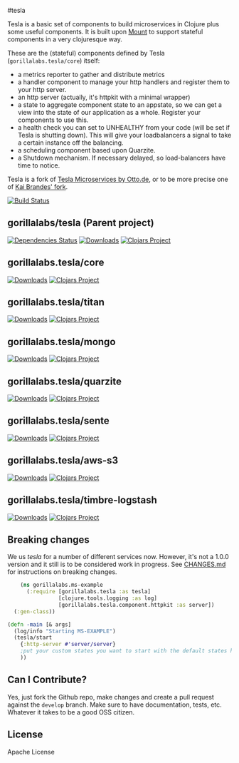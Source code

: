 #tesla

Tesla is a basic set of components to build microservices in Clojure plus some useful components.
It is built upon [Mount](https://github.com/tolitius/mount) to support stateful components in a
very clojuresque way.


These are the (stateful) components defined by Tesla (```gorillalabs.tesla/core```) itself:

  * a metrics reporter to gather and distribute metrics
  * a handler component to manage your http handlers and register them to your http server.
  * an http server (actually, it's httpkit with a minimal wrapper)
  * a state to aggregate component state to an appstate, so we can get a view into the state of our application as a whole. Register your components to use this.
  * a health check you can set to UNHEALTHY from your code (will be set if Tesla is shutting down). This will give your loadbalancers a signal to take a certain instance off the balancing.
  * a scheduling component based upon Quarzite.
  * a Shutdown mechanism. If necessary delayed, so load-balancers have time to notice.

Tesla is a fork of [Tesla Microservices by Otto.de](https://github.com/otto-de/tesla-microservice), or to be more precise one of [Kai Brandes' fork](https://github.com/kaibra/mount-ms).

[![Build Status](https://travis-ci.org/gorillalabs/tesla.svg)](https://travis-ci.org/gorillalabs/tesla)

## gorillalabs/tesla (Parent project)
[![Dependencies Status](http://jarkeeper.com/gorillalabs/tesla/status.svg)](http://jarkeeper.com/gorillalabs.tesla/core)
[![Downloads](https://jarkeeper.com/gorillalabs/tesla/downloads.svg)](https://jarkeeper.com/gorillalabs.tesla/core)
[![Clojars Project](https://img.shields.io/clojars/v/gorillalabs.tesla/core.svg)](https://clojars.org/gorillalabs.tesla/core)

## gorillalabs.tesla/core
[![Downloads](https://jarkeeper.com/gorillalabs.tesla/core/downloads.svg)](https://jarkeeper.com/gorillalabs.tesla/core)
[![Clojars Project](https://img.shields.io/clojars/v/gorillalabs.tesla/core.svg)](https://clojars.org/gorillalabs.tesla/core)

## gorillalabs.tesla/titan
[![Downloads](https://jarkeeper.com/gorillalabs.tesla/titan/downloads.svg)](https://jarkeeper.com/gorillalabs.tesla/titan)
[![Clojars Project](https://img.shields.io/clojars/v/gorillalabs.tesla/titan.svg)](https://clojars.org/gorillalabs.tesla/titan)

## gorillalabs.tesla/mongo
[![Downloads](https://jarkeeper.com/gorillalabs.tesla/mongo/downloads.svg)](https://jarkeeper.com/gorillalabs.tesla/mongog)
[![Clojars Project](https://img.shields.io/clojars/v/gorillalabs.tesla/mongo.svg)](https://clojars.org/gorillalabs.tesla/mongo)

## gorillalabs.tesla/quarzite
[![Downloads](https://jarkeeper.com/gorillalabs.tesla/quartzite/downloads.svg)](https://jarkeeper.com/gorillalabs.tesla/quartzite)
[![Clojars Project](https://img.shields.io/clojars/v/gorillalabs.tesla/quartzite.svg)](https://clojars.org/gorillalabs.tesla/quartzite)

## gorillalabs.tesla/sente
[![Downloads](https://jarkeeper.com/gorillalabs.tesla/sente/downloads.svg)](https://jarkeeper.com/gorillalabs.tesla/sente)
[![Clojars Project](https://img.shields.io/clojars/v/gorillalabs.tesla/sente.svg)](https://clojars.org/gorillalabs.tesla/sente)

## gorillalabs.tesla/aws-s3
[![Downloads](https://jarkeeper.com/gorillalabs.tesla/aws-s3/downloads.svg)](https://jarkeeper.com/gorillalabs.tesla/aws-s3)
[![Clojars Project](https://img.shields.io/clojars/v/gorillalabs.tesla/aws-s3.svg)](https://clojars.org/gorillalabs.tesla/aws-s3)

## gorillalabs.tesla/timbre-logstash
[![Downloads](https://jarkeeper.com/gorillalabs.tesla/timbre-logstash/downloads.svg)](https://jarkeeper.com/gorillalabs.tesla/timbre-logstash)
[![Clojars Project](https://img.shields.io/clojars/v/gorillalabs.tesla/timbre-logstash.svg)](https://clojars.org/gorillalabs.tesla/timbre-logstash)

## Breaking changes

We us _tesla_ for a number of different services now.
However, it's not a 1.0.0 version and it still is to be considered work in progress.
See [CHANGES.md](./CHANGES.md) for instructions on breaking changes.

```clj
    (ns gorillalabs.ms-example
      (:require [gorillalabs.tesla :as tesla]
                [clojure.tools.logging :as log]
                [gorillalabs.tesla.component.httpkit :as server])
  (:gen-class))

(defn -main [& args]
  (log/info "Starting MS-EXAMPLE")
  (tesla/start
    {:http-server #'server/server}
    ;put your custom states you want to start with the default states here
    ))
```

## Can I Contribute?

Yes, just fork the Github repo, make changes and create a pull request
against the ```develop``` branch.
Make sure to have documentation, tests, etc. Whatever it takes to
be a good OSS citizen.

## License
Apache License
